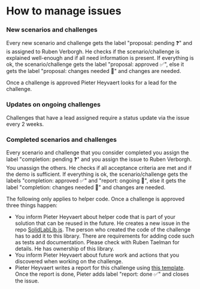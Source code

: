 # How to manage issues

### New scenarios and challenges
Every new scenario and challenge gets the label "proposal: pending ❓" and
is assigned to Ruben Verborgh.
He checks if the scenario/challenge is explained well-enough and 
if all need information is present.
If everything is ok, the scenario/challenge gets the label "proposal: approved ✅", else
it gets the label "proposal: changes needed 👷" and changes are needed.

Once a challenge is approved Pieter Heyvaert looks for a lead for the challenge.

### Updates on ongoing challenges
Challenges that have a lead assigned require a status update via the issue every 2 weeks.

### Completed scenarios and challenges
Every scenario and challenge that you consider completed 
you assign the label "completion: pending ❓" and 
you assign the issue to Ruben Verborgh.
You unassign the others.
He checks if all acceptance criteria are met and 
if the demo is sufficient. 
If everything is ok, the scenario/challenge gets the labels "completion: approved ✅" and "report: ongoing 👷", else
it gets the label "completion: changes needed 👷" and changes are needed.

The following only applies to helper code.
Once a challenge is approved three things happen:

- You inform Pieter Heyvaert about helper code that is part of your solution that can be reused in the future. 
He creates a new issue in the repo [SolidLabLib.js](https://github.com/SolidLabResearch/SolidLabLib.js).
The person who created the code of the challenge has to add it to this library.
There are requirements for adding code such as tests and documentation.
Please check with Ruben Taelman for details. 
He has ownership of this library.
- You inform Pieter Heyvaert about future work and actions that you discovered when working on the challenge.
- Pieter Heyvaert writes a report for this challenge using [this template](reports/template.md).
Once the report is done, Pieter adds label "report: done ✅" and closes the issue.

